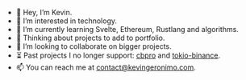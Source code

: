 - 👋 Hey, I’m Kevin.
- 👀 I’m interested in technology.
- 🌱 I’m currently learning Svelte, Ethereum, Rustlang and algorithms.
- 🌱 Thinking about projects to add to portfolio.
- 💞️ I’m looking to collaborate on bigger projects.
- ⏳ Past projects I no longer support: [cbpro](https://crates.io/crates/cbpro) and [tokio-binance](https://crates.io/crates/tokio-binance).
- 📫 You can reach me at contact@kevingeronimo.com.


<!---
kevingeronimo/kevingeronimo is a ✨ special ✨ repository because its `README.md` (this file) appears on your GitHub profile.
You can click the Preview link to take a look at your changes.
--->
